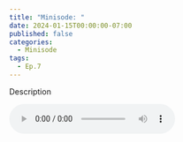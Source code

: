 ```yaml
---
title: "Minisode: "
date: 2024-01-15T00:00:00-07:00
published: false
categories:
  - Minisode
tags:
  - Ep.7
---
```


Description

<audio controls>
<!-- <source src="https://into-ai-safety.github.io/assets\audio\into-ai-safety_ep.6.mp3" type="audio/mp3">
</audio> -->

### Links

Links to all articles/papers which are mentioned throughout the episode can be found below, in order of their appearance.
- <a href="" target="_blank" rel="noreferrer noopener"></a>

<!-- end of the list -->